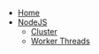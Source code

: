 - [Home](/)
- [NodeJS](nodejs/)
  - [Cluster](nodejs/cluster.md)
  - [Worker Threads](nodejs/worker-threads.md)

